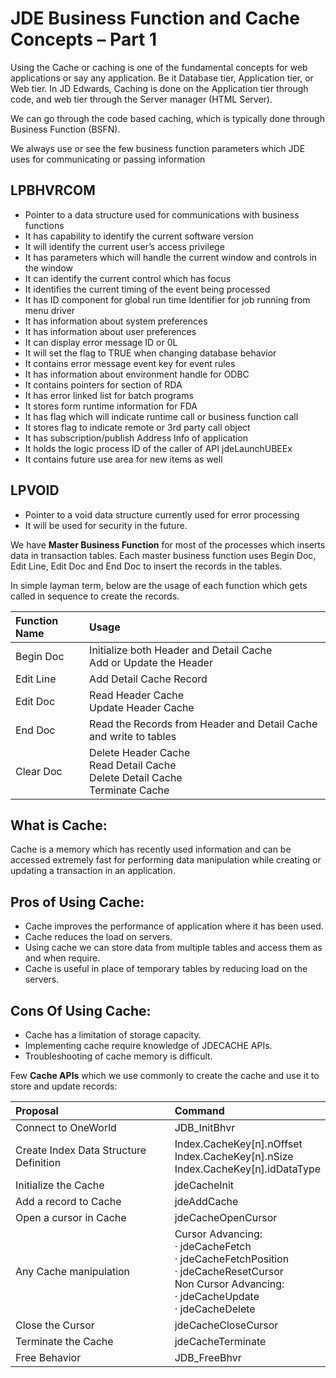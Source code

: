 # JDE Business Function and Cache Concepts – Part 1 

Using the Cache or caching is one of the fundamental concepts for web applications or say any application. Be it Database tier, Application tier, or Web tier. In JD Edwards, Caching is done on the Application tier through code, and web tier through the Server manager (HTML Server). 

We can go through the code based caching, which is typically done through Business Function (BSFN). 

We always use or see the few business function parameters which JDE uses for communicating or passing information

## LPBHVRCOM

- Pointer to a data structure used for communications with business functions
- It has capability to identify the current software version
- It will identify the current user’s access privilege
- It has parameters which will handle the current window and controls in the window
- It can identify the current control which has focus
- It identifies the current timing of the event being processed
- It has ID component for global run time Identifier for job running from menu driver
- It has information about system preferences
- It has information about user preferences
- It can display error message ID or 0L
- It will set the flag to TRUE when changing database behavior
- It contains error message event key for event rules
- It has information about environment handle for ODBC
- It contains pointers for section of RDA
- It has error linked list for batch programs
- It stores form runtime information for FDA
- It has flag which will indicate runtime call or business function call
- It stores flag to indicate remote or 3rd party call object
- It has subscription/publish Address Info of application
- It holds the logic process ID of the caller of API jdeLaunchUBEEx
- It contains future use area for new items as well

## LPVOID


- Pointer to a void data structure currently used for error processing
- It will be used for security in the future.

We have **Master Business Function** for most of the processes which inserts data in transaction tables. Each master business function uses Begin Doc, Edit Line, Edit Doc and End Doc to insert the records in the tables.

In simple layman term, below are the usage of each function which gets called in sequence to create the records.

|Function Name|Usage|
|:-----|:-----|
|Begin Doc|Initialize both Header and Detail Cache<br>Add or Update the Header|
|Edit Line|Add Detail Cache Record|
|Edit Doc|Read Header Cache<br>Update Header Cache|
|End Doc|Read the Records from Header and Detail Cache and write to tables|
|Clear Doc|Delete Header Cache<br>Read Detail Cache<br>Delete Detail Cache<br>Terminate Cache|

## What is Cache:

Cache is a memory which has recently used information and can be accessed extremely fast for performing data manipulation while creating or updating a transaction in an application.

## Pros of Using Cache:


- Cache improves the performance of application where it has been used.
- Cache reduces the load on servers.
- Using cache we can store data from multiple tables and access them as and when require.
- Cache is useful in place of temporary tables by reducing load on the servers.

## Cons Of Using Cache:


- Cache has a limitation of storage capacity.
- Implementing cache require knowledge of JDECACHE APIs.
- Troubleshooting of cache memory is difficult.

Few **Cache APIs** which we use commonly to create the cache and use it to store and update records:

|Proposal|Command|
|:-----|:-----|
|Connect to OneWorld|JDB_InitBhvr|
|Create Index Data Structure Definition|Index.CacheKey[n].nOffset<br>Index.CacheKey[n].nSize<br>Index.CacheKey[n].idDataType|
|Initialize the Cache|jdeCacheInit|
|Add a record to Cache|jdeAddCache|
|Open a cursor in Cache|jdeCacheOpenCursor|
|Any Cache manipulation|Cursor Advancing:<br>· jdeCacheFetch<br>· jdeCacheFetchPosition<br>· jdeCacheResetCursor<br>Non Cursor Advancing:<br>· jdeCacheUpdate<br>· jdeCacheDelete|
|Close the Cursor|jdeCacheCloseCursor|
|Terminate the Cache|jdeCacheTerminate|
|Free Behavior|JDB_FreeBhvr|